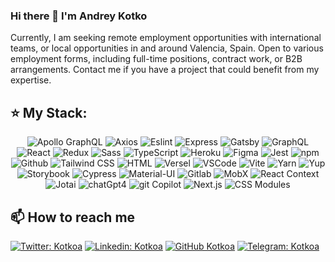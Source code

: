 ### Hi there 👋 I'm Andrey Kotko

<!-- [![Typing SVG](<https://readme-typing-svg.demolab.com?font=Fira+Code&pause=1000&color=49F715&random=false&width=435&lines=Lorem+ipsum+dolor+amet...;Frontend+(React)+Developer;6%2B+years+experience+UI+development>)](https://git.io/typing-svg) -->

Currently, I am seeking remote employment opportunities with international teams, or local opportunities in and around Valencia, Spain. Open to various employment forms, including full-time positions, contract work, or B2B arrangements. Contact me if you have a project that could benefit from my expertise.

## ⭐️ My Stack:

<div align="center">
<img alt="Apollo GraphQL" src="https://ziadoua.github.io/m3-Markdown-Badges/badges/ApolloGraphQL/apollographql3.svg" />
<img alt="Axios" src="https://ziadoua.github.io/m3-Markdown-Badges/badges/Axios/axios1.svg">
<img alt="Eslint" src="https://ziadoua.github.io/m3-Markdown-Badges/badges/ESLint/eslint3.svg" />
<img alt="Express" src="https://ziadoua.github.io/m3-Markdown-Badges/badges/Express/express3.svg" />
<img alt="Gatsby" src="https://ziadoua.github.io/m3-Markdown-Badges/badges/Gatsby/gatsby3.svg"> 
<img alt="GraphQL" src="https://ziadoua.github.io/m3-Markdown-Badges/badges/GraphQL/graphql3.svg" />
<img alt="React" src="https://ziadoua.github.io/m3-Markdown-Badges/badges/React/react3.svg" />
<img alt="Redux" src="https://ziadoua.github.io/m3-Markdown-Badges/badges/Redux/redux3.svg" />
<img alt="Sass" src="https://ziadoua.github.io/m3-Markdown-Badges/badges/Sass/sass3.svg">
<img alt="TypeScript" src="https://ziadoua.github.io/m3-Markdown-Badges/badges/TypeScript/typescript3.svg" />
<img alt="Heroku" src="https://ziadoua.github.io/m3-Markdown-Badges/badges/Heroku/heroku1.svg">
<img alt="Figma" src="https://ziadoua.github.io/m3-Markdown-Badges/badges/Figma/figma3.svg" />
<img alt="Jest" src="https://ziadoua.github.io/m3-Markdown-Badges/badges/Jest/jest3.svg" />
<img alt="npm" src="https://ziadoua.github.io/m3-Markdown-Badges/badges/npm/npm2.svg" />
<img alt="Github" src="https://ziadoua.github.io/m3-Markdown-Badges/badges/Github/github3.svg" />
<img alt="Tailwind CSS" src="https://ziadoua.github.io/m3-Markdown-Badges/badges/TailwindCSS/tailwindcss3.svg">
<img alt="HTML" src="https://ziadoua.github.io/m3-Markdown-Badges/badges/HTML/html3.svg">
<img alt="Versel" src="https://ziadoua.github.io/m3-Markdown-Badges/badges/Vercel/vercel3.svg">
<img alt="VSCode" src="https://ziadoua.github.io/m3-Markdown-Badges/badges/VisualStudioCode/visualstudiocode3.svg">
<img alt="Vite" src="https://ziadoua.github.io/m3-Markdown-Badges/badges/ViteJS/vitejs3.svg" />
<img alt="Yarn" src="https://ziadoua.github.io/m3-Markdown-Badges/badges/Yarn/yarn3.svg">

<img alt="Yup" src="https://ziadoua.github.io/m3-Markdown-Badges/badges/Yup/yup3.svg" />
<img alt="Storybook" src="https://ziadoua.github.io/m3-Markdown-Badges/badges/Storybook/storybook3.svg" />
<img alt="Cypress" src="https://ziadoua.github.io/m3-Markdown-Badges/badges/Cypress/cypress3.svg" />

<img alt="Material-UI" src="https://ziadoua.github.io/m3-Markdown-Badges/badges/Material-UI/materialui3.svg" />

<img alt="Gitlab" src="https://ziadoua.github.io/m3-Markdown-Badges/badges/Gitlab/gitlab3.svg" />

<img alt="MobX" src="https://ziadoua.github.io/m3-Markdown-Badges/badges/MobX/mobx3.svg" />

<img alt="React Context" src="https://ziadoua.github.io/m3-Markdown-Badges/badges/React-Context/reactcontext3.svg" />

<img alt="Jotai" src="https://ziadoua.github.io/m3-Markdown-Badges/badges/Jotai/jotai3.svg" />

<img alt="chatGpt4" src="https://ziadoua.github.io/m3-Markdown-Badges/badges/chatGpt4/chatgpt43.svg" />

<img alt="git Copilot" src="https://ziadoua.github.io/m3-Markdown-Badges/badges/git-Copilot/gitcopilot3.svg" />

<img alt="Next.js" src="https://ziadoua.github.io/m3-Markdown-Badges/badges/Next.js/nextjs3.svg" />

<img alt="CSS Modules" src="https://ziadoua.github.io/m3-Markdown-Badges/badges/CSS-Modules/cssmodules3.svg" />
</div>

## 📫 How to reach me

[![Twitter: Kotkoa](https://img.shields.io/twitter/follow/Kotkoa?style=social)](https://twitter.com/Kotkoa)
[![Linkedin: Kotkoa](https://img.shields.io/badge/-Kotkoa-black?style=flat-square&logo=Linkedin&logoColor=white&link=https://www.linkedin.com/in/kotkoa)](https://www.linkedin.com/in/kotkoa)
[![GitHub Kotkoa](https://img.shields.io/github/followers/Kotkoa?label=follow&style=social)](https://github.com/Kotkoa)
[![Telegram: Kotkoa](https://img.shields.io/badge/-Kotkoa-blue?style=flat-square&logo=Telegram&logoColor=white&link=https://t.me/Kotkoa)](https://t.me/Kotkoa)

<!--
**Kotkoa/kotkoa** is a ✨ _special_ ✨ repository because its `README.md` (this file) appears on your GitHub profile.

Here are some ideas to get you started:

- 🔭 I’m currently working on ...
- 🌱 I’m currently learning ...
- 👯 I’m looking to collaborate on ...
- 🤔 I’m looking for help with ...
- 💬 Ask me about ...
- 📫 How to reach me: ...
- 😄 Pronouns: ...
- ⚡ Fun fact: ...
  -->
